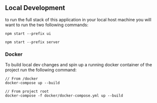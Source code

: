 ## Local Development

to run the full stack of this application in your local host machine you will want to run the two following commands:
```
npm start --prefix ui
```
```
npm start --prefix server
```

### Docker
To build local dev changes and spin up a running docker container of the project run the following command:
```
// From /docker
docker-compose up --build
```
```
// From project root
docker-compose -f docker/docker-compose.yml up --build
```